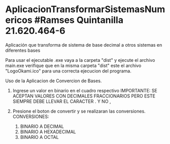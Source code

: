 # AplicacionTransformarSistemasNumericos #Ramses Quintanilla 21.620.464-6
Aplicación que transforma de sistema de base decimal a otros sistemas en diferentes bases

Para usar el ejecutable .exe vaya a la carpeta "dist" y ejecute el archivo main.exe
verifique que en la misma carpeta "dist" este el archivo "LogoOkami.ico" para una correcta ejecucion del programa.

Uso de la Aplicacion de Convercion de Bases.
1. Ingrese un valor en binario en el cuadro respectivo
   IMPORTANTE: SE ACEPTAN VALORES CON DECIMALES FRACCIONARIOS PERO ESTE SIEMPRE DEBE LLEVAR EL CARACTER . Y NO ,
   
2. Presione el boton de convertir y se realizaran las conversiones.
   CONVERSIONES:
   1. BINARIO A DECIMAL
   2. BINARIO A HEXADECIMAL
   3. BINARIO A OCTAL


